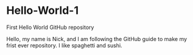 # Hello-World-1
First Hello World GitHub repository

Hello, my name is Nick, and I am following the GitHub guide to make my frist ever repository.
I like spaghetti and sushi.
